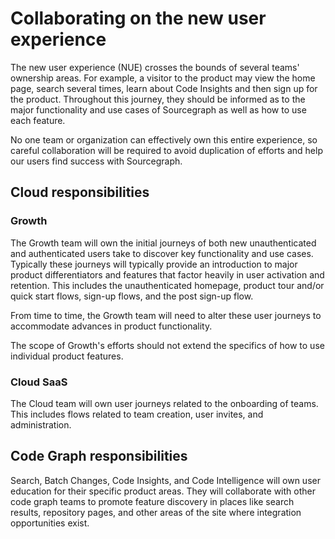 # Collaborating on the new user experience

The new user experience (NUE) crosses the bounds of several teams' ownership areas. For example, a visitor to the product may view the home page, search several times, learn about Code Insights and then sign up for the product. Throughout this journey, they should be informed as to the major functionality and use cases of Sourcegraph as well as how to use each feature.

No one team or organization can effectively own this entire experience, so careful collaboration will be required to avoid duplication of efforts and help our users find success with Sourcegraph.


## Cloud responsibilities

### Growth 
The Growth team will own the initial journeys of both new unauthenticated and authenticated users take to discover key functionality and use cases. Typically these journeys will typically provide an introduction to major product differentiators and features that factor heavily in user activation and retention. This includes the unauthenticated homepage, product tour and/or quick start flows, sign-up flows, and the post sign-up flow. 

From time to time, the Growth team will need to alter these user journeys to accommodate advances in product functionality. 

The scope of Growth's efforts should not extend the specifics of how to use individual product features. 

### Cloud SaaS
The Cloud team will own user journeys related to the onboarding of teams. This includes flows related to team creation, user invites, and administration. 

## Code Graph responsibilities
Search, Batch Changes, Code Insights, and Code Intelligence will own user education for their specific product areas. They will  collaborate with other code graph teams to promote feature discovery in places like search results, repository pages, and other areas of the site where integration opportunities exist.
